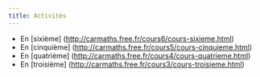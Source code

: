 ```yaml
---
title: Activités
---
```

- En [sixième] (http://carmaths.free.fr/cours6/cours-sixieme.html)
- En [cinquième] (http://carmaths.free.fr/cours5/cours-cinquieme.html)
- En [quatrième] (http://carmaths.free.fr/cours4/cours-quatrieme.html)
- En [troisième] (http://carmaths.free.fr/cours3/cours-troisieme.html)